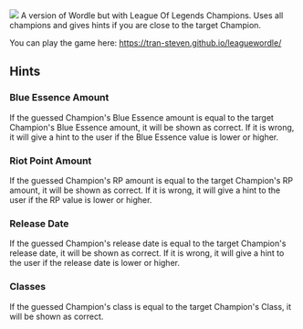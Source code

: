 <img src= "/Users/steventran/leaguewordle/leaguewordle/leaguewordle-frontend/src/assets/league-logo.png"/>
A version of Wordle but with League Of Legends Champions.
Uses all champions and gives hints if you are close to the target Champion.

You can play the game here:
https://tran-steven.github.io/leaguewordle/

## Hints

### Blue Essence Amount

If the guessed Champion's Blue Essence amount is equal to the target Champion's Blue Essence amount, it will be shown as correct. If it is wrong, it will give a hint to the user if the Blue Essence value is lower or higher.

### Riot Point Amount

If the guessed Champion's RP amount is equal to the target Champion's RP amount, it will be shown as correct. If it is wrong, it will give a hint to the user if the RP value is lower or higher.

### Release Date

If the guessed Champion's release date is equal to the target Champion's release date, it will be shown as correct. If it is wrong, it will give a hint to the user if the release date is lower or higher.

### Classes

If the guessed Champion's class is equal to the target Champion's Class, it will be shown as correct.
